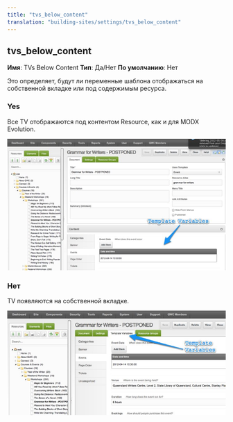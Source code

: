 ```yaml
---
title: "tvs_below_content"
translation: "building-sites/settings/tvs_below_content"
---
```


## tvs\_below\_content

**Имя**: TVs Below Content
**Тип**: Да/Нет
**По умолчанию**: Нет

Это определяет, будут ли переменные шаблона отображаться на собственной вкладке или под содержимым ресурса.

### Yes

Все TV отображаются под контентом Resource, как и для MODX Evolution.

![](tvs+below+content.jpg)

### Нет

TV появляются на собственной вкладке.

![](tvs+not+below+content.jpg)
